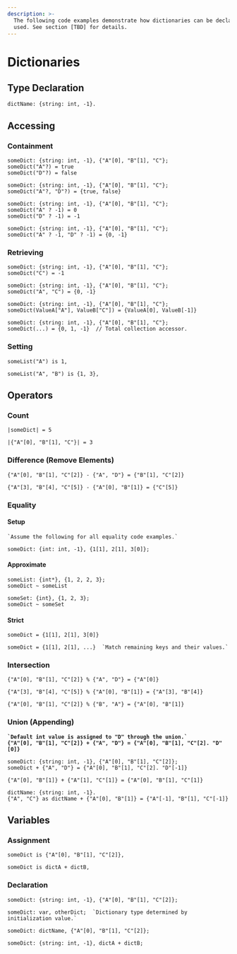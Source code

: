 ```yaml
---
description: >-
  The following code examples demonstrate how dictionaries can be declared and
  used. See section [TBD] for details.
---
```


# Dictionaries

## Type Declaration

```
dictName: {string: int, -1}.
```

## Accessing

### Containment

```
someDict: {string: int, -1}, {"A"[0], "B"[1], "C"};
someDict("A"?) = true
someDict("D"?) = false
```

```
someDict: {string: int, -1}, {"A"[0], "B"[1], "C"};
someDict("A"?, "D"?) = {true, false}
```

```
someDict: {string: int, -1}, {"A"[0], "B"[1], "C"};
someDict("A" ? -1) = 0
someDict("D" ? -1) = -1
```

```
someDict: {string: int, -1}, {"A"[0], "B"[1], "C"};
someDict("A" ? -1, "D" ? -1) = {0, -1}
```

### Retrieving

```
someDict: {string: int, -1}, {"A"[0], "B"[1], "C"};
someDict("C") = -1
```

```
someDict: {string: int, -1}, {"A"[0], "B"[1], "C"};
someDict("A", "C") = {0, -1}
```

```
someDict: {string: int, -1}, {"A"[0], "B"[1], "C"};
someDict(ValueA["A"], ValueB["C"]) = {ValueA[0], ValueB[-1]}
```

```
someDict: {string: int, -1}, {"A"[0], "B"[1], "C"};
someDict(...) = {0, 1, -1}  // Total collection accessor.
```

### Setting

```
someList("A") is 1,
```

```
someList("A", "B") is {1, 3},
```

## Operators

### Count

```
|someDict| = 5
```

```
|{"A"[0], "B"[1], "C"}| = 3
```

### Difference (Remove Elements)

```
{"A"[0], "B"[1], "C"[2]} - {"A", "D"} = {"B"[1], "C"[2]}
```

```
{"A"[3], "B"[4], "C"[5]} - {"A"[0], "B"[1]} = {"C"[5]}
```

### Equality

#### Setup

```
`Assume the following for all equality code examples.`

someDict: {int: int, -1}, {1[1], 2[1], 3[0]};
```

#### Approximate

```
someList: {int*}, {1, 2, 2, 3};
someDict ~ someList
```

```
someSet: {int}, {1, 2, 3};
someDict ~ someSet
```

#### Strict

```
someDict = {1[1], 2[1], 3[0]}
```

```
someDict = {1[1], 2[1], ...}  `Match remaining keys and their values.`
```

### Intersection

```
{"A"[0], "B"[1], "C"[2]} % {"A", "D"} = {"A"[0]}
```

```
{"A"[3], "B"[4], "C"[5]} % {"A"[0], "B"[1]} = {"A"[3], "B"[4]}
```

```
{"A"[0], "B"[1], "C"[2]} % {"B", "A"} = {"A"[0], "B"[1]}
```

### Union (Appending)

<pre><code><strong>`Default int value is assigned to "D" through the union.`
</strong><strong>{"A"[0], "B"[1], "C"[2]} + {"A", "D"} = {"A"[0], "B"[1], "C"[2]. "D"[0]}
</strong></code></pre>

```
someDict: {string: int, -1}, {"A"[0], "B"[1], "C"[2]};
someDict + {"A", "D"} = {"A"[0], "B"[1], "C"[2]. "D"[-1]}
```

```
{"A"[0], "B"[1]} + {"A"[1], "C"[1]} = {"A"[0], "B"[1], "C"[1]}
```

```
dictName: {string: int, -1}.
{"A", "C"} as dictName + {"A"[0], "B"[1]} = {"A"[-1], "B"[1], "C"[-1]}
```

## Variables

### Assignment

```
someDict is {"A"[0], "B"[1], "C"[2]},
```

```
someDict is dictA + dictB,
```

### Declaration

```
someDict: {string: int, -1}, {"A"[0], "B"[1], "C"[2]};
```

```
someDict: var, otherDict;  `Dictionary type determined by initialization value.`
```

```
someDict: dictName, {"A"[0], "B"[1], "C"[2]};
```

```
someDict: {string: int, -1}, dictA + dictB;
```
